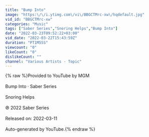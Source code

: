 ```yaml
---
title: "Bump Into"
image: "https:\/\/i.ytimg.com\/vi\/BBGCTMrc-xw\/hqdefault.jpg"
vid_id: "BBGCTMrc-xw"
categories: "Music"
tags: ["Saber Series","Snoring Helps","Bump Into"]
date: "2022-03-23T09:52:22+03:00"
vid_date: "2022-03-22T15:43:59Z"
duration: "PT1M55S"
viewcount: "0"
likeCount: "0"
dislikeCount: ""
channel: "Various Artists - Topic"
---
```

{% raw %}Provided to YouTube by MGM<br /><br />Bump Into · Saber Series<br /><br />Snoring Helps<br /><br />℗ 2022 Saber Series<br /><br />Released on: 2022-03-11<br /><br />Auto-generated by YouTube.{% endraw %}

